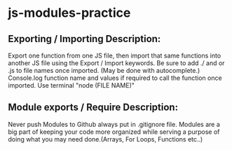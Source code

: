 # js-modules-practice

## Exporting / Importing Description:
Export one function from one JS file, then import that same functions into another JS file using the Export / Import keywords. Be sure to add ./ and or .js to file names once imported. (May be done with autocomplete.)
Console.log function name and values if required to call the function once imported.
Use terminal "node (FILE NAME)"

## Module exports / Require Description:
Never push Modules to Github always put in .gitignore file. Modules are a big part of keeping your code more organized while serving a purpose of doing what you may need done.(Arrays, For Loops, Functions etc..)


